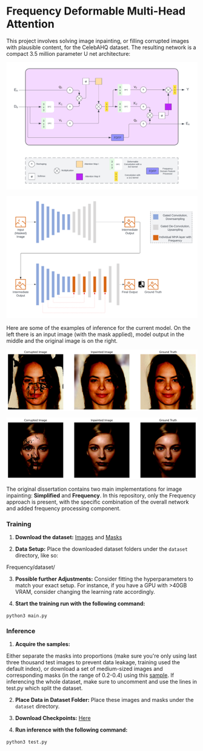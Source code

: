 # Frequency Deformable Multi-Head Attention

This project involves solving image inpainting, or filling corrupted images with plausible content, for the CelebAHQ dataset. The resulting network is a compact 3.5 million parameter U net architecture: 

![Image](images/FrequencyUpdate.png)  

![Image](images/FinalArch.png)  

Here are some of the examples of inference for the current model. On the left there is an input image (with the mask applied), model output in the middle and the original image is on the right.

![Image](images/f1.png)  

![Image](images/f2.png)  

The original dissertation contains two main implementations for image inpainting: **Simplified** and **Frequency**. In this repository, only the Frequency approach is present, with the specific combination of the overall network and added frequency processing component.

### Training

1. **Download the dataset:** [Images](https://www.kaggle.com/datasets/badasstechie/celebahq-resized-256x256) and [Masks](https://www.kaggle.com/datasets/mnase01/nvidia-irregular-masks)

2. **Data Setup:** Place the downloaded dataset folders under the `dataset` directory, like so:
  
Frequency/dataset/  
  
3. **Possible further Adjustments:** Consider fitting the hyperparameters to match your exact setup. For instance, if you have a GPU with >40GB VRAM, consider changing the learning rate accordingly.


4. **Start the training run with the following command:**

```python3 main.py```

### Inference

1. **Acquire the samples:**  

Either separate the masks into proportions (make sure you're only using last three thousand test images to prevent data leakage, training used the default index), or download a set of medium-sized images and corresponding masks (in the range of 0.2-0.4) using this [sample](https://drive.google.com/drive/folders/1fxrBKYsuFCT6NI2pPgWQN9NloqSdCfMg?usp=drive_link). If inferencing the whole dataset, make sure to uncomment and use the lines in test.py which split the dataset.

2. **Place Data in Dataset Folder:** Place these images and masks under the `dataset` directory.

3. **Download Checkpoints:** [Here](https://drive.google.com/drive/folders/1cTqxXHxRPgYSPpTTFC74pAEhPbBCoEah?usp=drive_link)


4. **Run inference with the following command:**

```python3 test.py```
